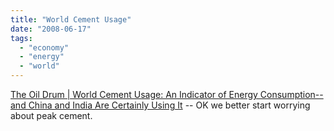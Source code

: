 ```yaml
---
title: "World Cement Usage"
date: "2008-06-17"
tags: 
  - "economy"
  - "energy"
  - "world"
---
```


[The Oil Drum | World Cement Usage: An Indicator of Energy Consumption--and China and India Are Certainly Using It](http://www.theoildrum.com/node/4162) -- OK we better start worrying about peak cement.
